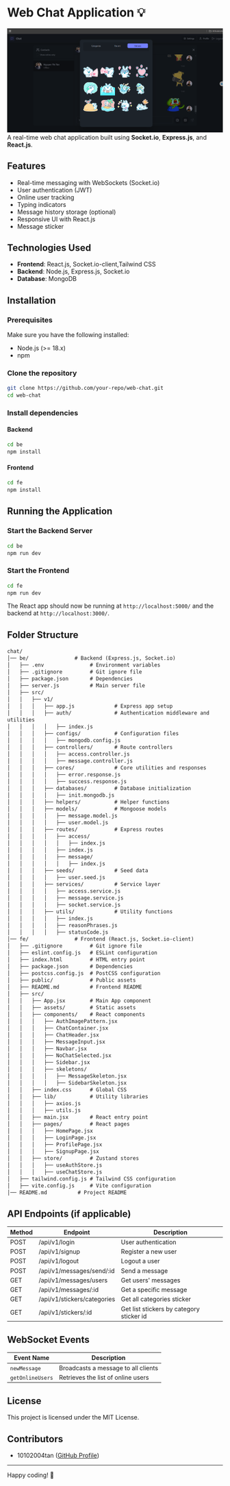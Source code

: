 # Web Chat Application 💡
![Chat Application](./images/sticker-zalo.png)
A real-time web chat application built using **Socket.io**, **Express.js**, and **React.js**.




## Features
- Real-time messaging with WebSockets (Socket.io)
- User authentication (JWT)
- Online user tracking
- Typing indicators
- Message history storage (optional)
- Responsive UI with React.js
- Message sticker

## Technologies Used
- **Frontend**: React.js, Socket.io-client,Tailwind CSS
- **Backend**: Node.js, Express.js, Socket.io
- **Database**: MongoDB

## Installation

### Prerequisites
Make sure you have the following installed:
- Node.js (>= 18.x)
- npm

### Clone the repository
```sh
git clone https://github.com/your-repo/web-chat.git
cd web-chat
```

### Install dependencies
#### Backend
```sh
cd be
npm install
```
#### Frontend
```sh
cd fe
npm install
```

## Running the Application

### Start the Backend Server
```sh
cd be
npm run dev
```

### Start the Frontend
```sh
cd fe
npm run dev
```

The React app should now be running at `http://localhost:5000/` and the backend at `http://localhost:3000/`.

## Folder Structure
```
chat/
│── be/               # Backend (Express.js, Socket.io)
│   ├── .env               # Environment variables
│   ├── .gitignore         # Git ignore file
│   ├── package.json       # Dependencies
│   ├── server.js          # Main server file
│   ├── src/
│   │   ├── v1/
│   │   │   ├── app.js             # Express app setup
│   │   │   ├── auth/              # Authentication middleware and utilities
│   │   │   │   ├── index.js
│   │   │   ├── configs/           # Configuration files
│   │   │   │   ├── mongodb.config.js
│   │   │   ├── controllers/       # Route controllers
│   │   │   │   ├── access.controller.js
│   │   │   │   ├── message.controller.js
│   │   │   ├── cores/             # Core utilities and responses
│   │   │   │   ├── error.response.js
│   │   │   │   ├── success.response.js
│   │   │   ├── databases/         # Database initialization
│   │   │   │   ├── init.mongodb.js
│   │   │   ├── helpers/           # Helper functions
│   │   │   ├── models/            # Mongoose models
│   │   │   │   ├── message.model.js
│   │   │   │   ├── user.model.js
│   │   │   ├── routes/            # Express routes
│   │   │   │   ├── access/
│   │   │   │   │   ├── index.js
│   │   │   │   ├── index.js
│   │   │   │   ├── message/
│   │   │   │   │   ├── index.js
│   │   │   ├── seeds/             # Seed data
│   │   │   │   ├── user.seed.js
│   │   │   ├── services/          # Service layer
│   │   │   │   ├── access.service.js
│   │   │   │   ├── message.service.js
│   │   │   │   ├── socket.service.js
│   │   │   ├── utils/             # Utility functions
│   │   │   │   ├── index.js
│   │   │   │   ├── reasonPhrases.js
│   │   │   │   ├── statusCode.js
│── fe/               # Frontend (React.js, Socket.io-client)
│   ├── .gitignore         # Git ignore file
│   ├── eslint.config.js   # ESLint configuration
│   ├── index.html         # HTML entry point
│   ├── package.json       # Dependencies
│   ├── postcss.config.js  # PostCSS configuration
│   ├── public/            # Public assets
│   ├── README.md          # Frontend README
│   ├── src/
│   │   ├── App.jsx        # Main App component
│   │   ├── assets/        # Static assets
│   │   ├── components/    # React components
│   │   │   ├── AuthImagePattern.jsx
│   │   │   ├── ChatContainer.jsx
│   │   │   ├── ChatHeader.jsx
│   │   │   ├── MessageInput.jsx
│   │   │   ├── Navbar.jsx
│   │   │   ├── NoChatSelected.jsx
│   │   │   ├── Sidebar.jsx
│   │   │   ├── skeletons/
│   │   │   │   ├── MessageSkeleton.jsx
│   │   │   │   ├── SidebarSkeleton.jsx
│   │   ├── index.css      # Global CSS
│   │   ├── lib/           # Utility libraries
│   │   │   ├── axios.js
│   │   │   ├── utils.js
│   │   ├── main.jsx       # React entry point
│   │   ├── pages/         # React pages
│   │   │   ├── HomePage.jsx
│   │   │   ├── LoginPage.jsx
│   │   │   ├── ProfilePage.jsx
│   │   │   ├── SignupPage.jsx
│   │   ├── store/         # Zustand stores
│   │   │   ├── useAuthStore.js
│   │   │   ├── useChatStore.js
│   ├── tailwind.config.js # Tailwind CSS configuration
│   ├── vite.config.js     # Vite configuration
│── README.md          # Project README

```


## API Endpoints (if applicable)
| Method | Endpoint  | Description           |
|--------|----------|-----------------------|
| POST   | /api/v1/login   | User authentication   |
| POST   | /api/v1/signup | Register a new user       |
| POST   | /api/v1/logout | Logout a user    |
| POST   | /api/v1/messages/send/:id | Send a message    |
| GET   | /api/v1/messages/users | Get users' messages      |
| GET    | /api/v1/messages/:id   | Get a specific message    |
| GET    | /api/v1/stickers/categories   | Get all categories sticker    |
| GET    | /api/v1/stickers/:id   | Get list stickers by category sticker id    |




## WebSocket Events
| Event Name | Description |
|------------|-------------|
| `newMessage`  | Broadcasts a message to all clients |
| `getOnlineUsers`   | Retrieves the list of online users |

## License
This project is licensed under the MIT License.

## Contributors
- 10102004tan ([GitHub Profile](https://github.com/10102004tan))

---
Happy coding! 🚀

